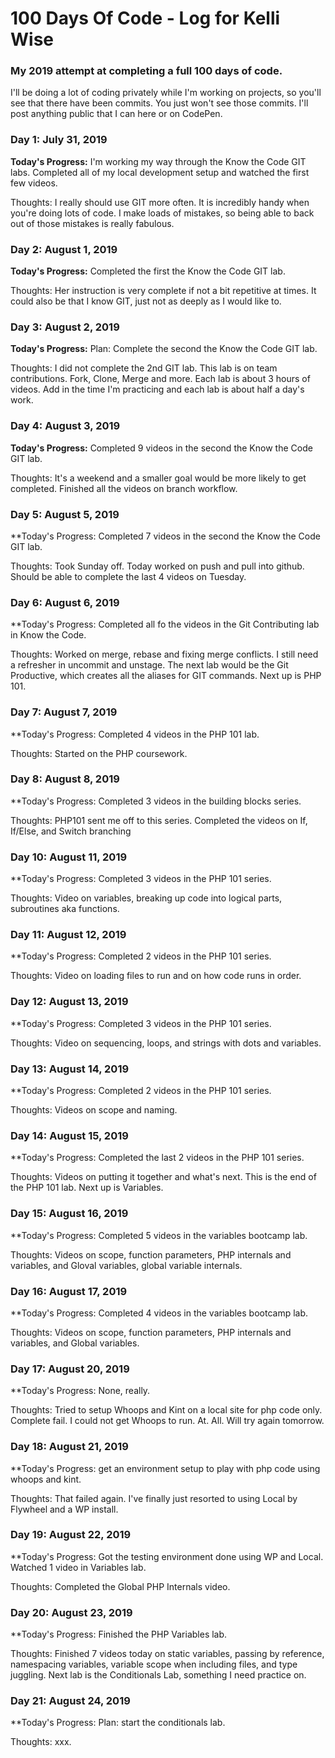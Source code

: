 # 100 Days Of Code - Log for Kelli Wise

### My 2019 attempt at completing a full 100 days of code.

I'll be doing a lot of coding privately while I'm working on projects, so you'll see that there have been commits. You just won't see those commits. I'll post anything public that I can here or on CodePen.

### Day 1: July 31, 2019

**Today's Progress:** I'm working my way through the Know the Code GIT labs. Completed all of my local development setup and watched the first few videos.

Thoughts: I really should use GIT more often. It is incredibly handy when you're doing lots of code. I make loads of mistakes, so being able to back out of those mistakes is really fabulous.

### Day 2: August 1, 2019

**Today's Progress:** Completed the first the Know the Code GIT lab. 

Thoughts: Her instruction is very complete if not a bit repetitive at times. It could also be that I know GIT, just not as deeply as I would like to.

### Day 3: August 2, 2019

**Today's Progress:** Plan: Complete the second the Know the Code GIT lab.

Thoughts: I did not complete the 2nd GIT lab. This lab is on team contributions. Fork, Clone, Merge and more. Each lab is about 3 hours of videos. Add in the time I'm practicing and each lab is about half a day's work.

### Day 4: August 3, 2019

**Today's Progress:** Completed 9 videos in the second the Know the Code GIT lab.

Thoughts: It's a weekend and a smaller goal would be more likely to get completed. Finished all the videos on branch workflow. 

### Day 5: August 5, 2019

**Today's Progress: Completed 7 videos in the second the Know the Code GIT lab.

Thoughts: Took Sunday off. Today worked on push and pull into github. Should be able to complete the last 4 videos on Tuesday.

### Day 6: August 6, 2019

**Today's Progress: Completed all fo the videos in the Git Contributing lab in Know the Code.

Thoughts: Worked on merge, rebase and fixing merge conflicts. I still need a refresher in uncommit and unstage.
            The next lab would be the Git Productive, which creates all the aliases for GIT commands. Next up is PHP 101.

### Day 7: August 7, 2019

**Today's Progress: Completed 4 videos in the PHP 101 lab.

Thoughts: Started on the PHP coursework. 

### Day 8: August 8, 2019

**Today's Progress: Completed 3 videos in the building blocks series.

Thoughts: PHP101 sent me off to this series. Completed the videos on If, If/Else, and Switch branching

### Day 10: August 11, 2019

**Today's Progress: Completed 3 videos in the PHP 101 series.

Thoughts: Video on variables, breaking up code into logical parts, subroutines aka functions. 

### Day 11: August 12, 2019

**Today's Progress: Completed 2 videos in the PHP 101 series.

Thoughts: Video on loading files to run and on how code runs in order. 

### Day 12: August 13, 2019

**Today's Progress: Completed 3 videos in the PHP 101 series.

Thoughts: Video on sequencing, loops, and strings with dots and variables. 

### Day 13: August 14, 2019

**Today's Progress: Completed 2 videos in the PHP 101 series.

Thoughts: Videos on scope and naming. 

### Day 14: August 15, 2019

**Today's Progress: Completed the last 2 videos in the PHP 101 series.

Thoughts: Videos on putting it together and what's next. This is the end of the PHP 101 lab. Next up is Variables.

### Day 15: August 16, 2019

**Today's Progress: Completed 5 videos in the variables bootcamp lab. 

Thoughts: Videos on scope, function parameters, PHP internals and variables, and Gloval variables, global variable internals. 

### Day 16: August 17, 2019

**Today's Progress: Completed 4 videos in the variables bootcamp lab. 

Thoughts: Videos on scope, function parameters, PHP internals and variables, and Global variables. 

### Day 17: August 20, 2019

**Today's Progress: None, really. 

Thoughts: Tried to setup Whoops and Kint on a local site for php code only. Complete fail. I could not get Whoops to run. At. All. Will try again tomorrow.

### Day 18: August 21, 2019

**Today's Progress: get an environment setup to play with php code using whoops and kint. 

Thoughts: That failed again. I've finally just resorted to using Local by Flywheel and a WP install.

### Day 19: August 22, 2019

**Today's Progress: Got the testing environment done using WP and Local. Watched 1 video in Variables lab. 

Thoughts: Completed the Global PHP Internals video.

### Day 20: August 23, 2019

**Today's Progress: Finished the PHP Variables lab. 

Thoughts: Finished 7 videos today on static variables, passing by reference, namespacing variables, variable scope when including files, and type juggling. Next lab is the Conditionals Lab, something I need practice on.

### Day 21: August 24, 2019

**Today's Progress: Plan: start the conditionals lab.  

Thoughts: xxx.



